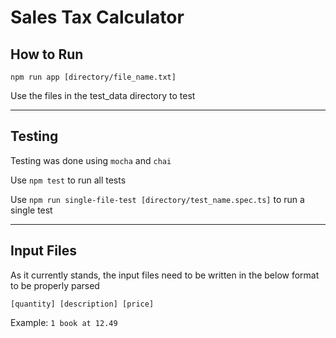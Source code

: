 <h1>Sales Tax Calculator</h1>

<h2>How to Run</h2>
<p><code>npm run app [directory/file_name.txt]</code></p>
<p>Use the files in the test_data directory to test</p>
<hr />

<h2>Testing</h2>
<p>Testing was done using <code>mocha</code> and <code>chai</code></p>
<p>Use <code>npm test</code> to run all tests</p>
<p>Use <code>npm run single-file-test [directory/test_name.spec.ts]</code> to run a single test</p>
<hr />

<h2>Input Files</h2>
<p>As it currently stands, the input files need to be written in the below format to be properly parsed</p>
<p><code>[quantity] [description] [price]</code></p>
<p>Example: <code>1 book at 12.49</code></p>